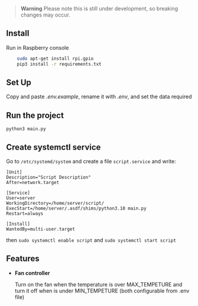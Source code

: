 > **Warning**
> Please note this is still under development, so breaking changes may occur.

## Install

Run in Raspberry console

```bash
    sudo apt-get install rpi.gpio
    pip3 install -r requirements.txt
```

## Set Up

Copy and paste _.env.example_, rename it with _.env_, and set the data required

## Run the project

`python3 main.py`

## Create systemctl service

Go to `/etc/systemd/system` and create a file `script.service` and write:

```
[Unit]
Description="Script Description"
After=network.target

[Service]
User=server
WorkingDirectory=/home/server/script/
ExecStart=/home/server/.asdf/shims/python3.10 main.py
Restart=always

[Install]
WantedBy=multi-user.target
```

then `sudo systemctl enable script` and `sudo systemctl start script`

## Features

- <b>Fan controller</b>

  Turn on the fan when the temperature is over MAX_TEMPETURE and turn it off when is under MIN_TEMPETURE (both configurable from .env file)
